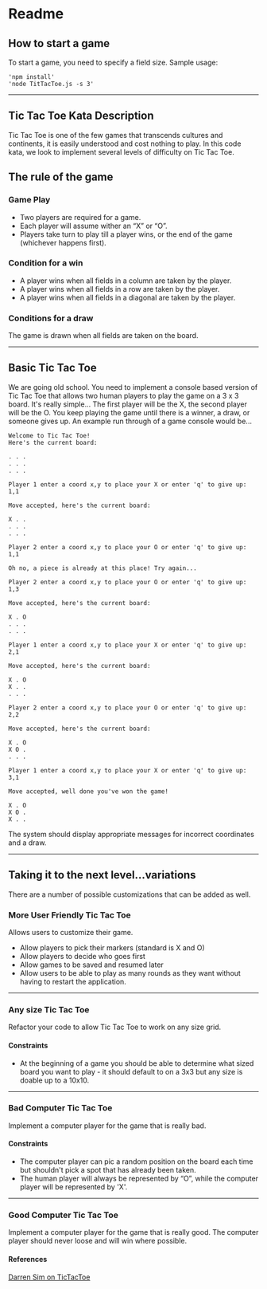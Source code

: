 # Readme
## How to start a game
To start a game, you need to specify a field size. Sample usage:
~~~
'npm install'
'node TitTacToe.js -s 3'
~~~

------------------------------------------------------------------------------------------------------------
## Tic Tac Toe Kata Description
Tic Tac Toe is one of the few games that transcends cultures and continents, it is easily understood and cost nothing to play.
In this code kata, we look to implement several levels of difficulty on Tic Tac Toe.

## The rule of the game
### Game Play
* Two players are required for a game.
* Each player will assume wither an “X” or “O”.
* Players take turn to play till a player wins, or the end of the game (whichever happens first).

### Condition for a win
* A player wins when all fields in a column are taken by the player.
* A player wins when all fields in a row are taken by the player.
* A player wins when all fields in a diagonal are taken by the player.

### Conditions for a draw
The game is drawn when all fields are taken on the board.

------------------------------------------------------------------------------------------------------------

## Basic Tic Tac Toe
We are going old school.
You need to implement a console based version of Tic Tac Toe that allows two human players to play the game on a 3 x 3 board.
It's really simple...  The first player will be the X, the second player will be the O. You keep playing the game until there is a winner, a draw, or someone gives up.
An example run through of a game console would be...

~~~
Welcome to Tic Tac Toe!
Here's the current board:

. . .
. . .
. . .

Player 1 enter a coord x,y to place your X or enter 'q' to give up: 1,1

Move accepted, here's the current board:

X . .  
. . . 
. . .

Player 2 enter a coord x,y to place your O or enter 'q' to give up: 1,1

Oh no, a piece is already at this place! Try again...

Player 2 enter a coord x,y to place your O or enter 'q' to give up: 1,3

Move accepted, here's the current board:

X . O  
. . . 
. . .

Player 1 enter a coord x,y to place your X or enter 'q' to give up: 2,1

Move accepted, here's the current board:

X . O  
X . . 
. . .

Player 2 enter a coord x,y to place your O or enter 'q' to give up: 2,2

Move accepted, here's the current board:

X . O  
X O . 
. . .

Player 1 enter a coord x,y to place your X or enter 'q' to give up: 3,1

Move accepted, well done you've won the game!  

X . O  
X O . 
X . .
~~~

The system should display appropriate messages for incorrect coordinates and a draw.

------------------------------------------------------------------------------------------------------------

## Taking it to the next level...variations

There are a number of possible customizations that can be added as well.

### More User Friendly Tic Tac Toe

Allows users to customize their game.

* Allow players to pick their markers (standard is X and O)  
* Allow players to decide who goes first  
* Allow games to be saved and resumed later  
* Allow users to be able to play as many rounds as they want without having to restart the application.  

------------------------------------------------------------------------------------------------------------

### Any size Tic Tac Toe

Refactor your code to allow Tic Tac Toe to work on any size grid. 

#### Constraints

* At the beginning of a game you should be able to determine what sized board you want to play - it should default to on a 3x3 but any size is doable up to a 10x10.

------------------------------------------------------------------------------------------------------------

### Bad Computer Tic Tac Toe

Implement a computer player for the game that is really bad.

#### Constraints  

* The computer player can pic a random position on the board each time but shouldn't pick a spot that has already been taken.  
* The human player will always be represented by “O”, while the computer player will be represented by 'X'.  

------------------------------------------------------------------------------------------------------------

### Good Computer Tic Tac Toe

Implement a computer player for the game that is really good. The computer player should never loose and will win where possible.  

#### References  

[Darren Sim on TicTacToe](https://darrensim.io/posts/code-kata-3-by-three-tic-tac-toe-solver/)  
